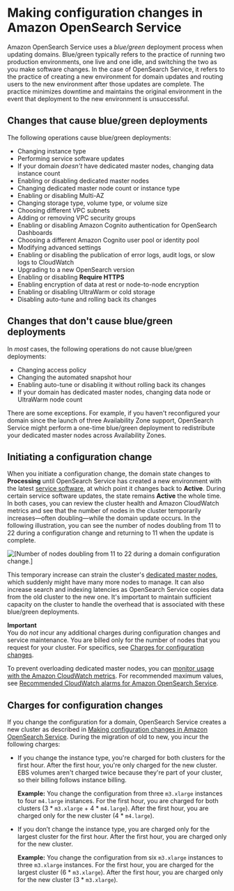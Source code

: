 # Making configuration changes in Amazon OpenSearch Service<a name="managedomains-configuration-changes"></a>

Amazon OpenSearch Service uses a *blue/green* deployment process when updating domains\. Blue/green typically refers to the practice of running two production environments, one live and one idle, and switching the two as you make software changes\. In the case of OpenSearch Service, it refers to the practice of creating a new environment for domain updates and routing users to the new environment after those updates are complete\. The practice minimizes downtime and maintains the original environment in the event that deployment to the new environment is unsuccessful\.

## Changes that cause blue/green deployments<a name="bg"></a>

The following operations cause blue/green deployments:
+ Changing instance type
+ Performing service software updates
+ If your domain *doesn't* have dedicated master nodes, changing data instance count
+ Enabling or disabling dedicated master nodes
+ Changing dedicated master node count or instance type
+ Enabling or disabling Multi\-AZ
+ Changing storage type, volume type, or volume size
+ Choosing different VPC subnets
+ Adding or removing VPC security groups
+ Enabling or disabling Amazon Cognito authentication for OpenSearch Dashboards
+ Choosing a different Amazon Cognito user pool or identity pool
+ Modifying advanced settings
+ Enabling or disabling the publication of error logs, audit logs, or slow logs to CloudWatch
+ Upgrading to a new OpenSearch version
+ Enabling or disabling **Require HTTPS**
+ Enabling encryption of data at rest or node\-to\-node encryption
+ Enabling or disabling UltraWarm or cold storage
+ Disabling auto\-tune and rolling back its changes

## Changes that don't cause blue/green deployments<a name="nobg"></a>

In *most* cases, the following operations do not cause blue/green deployments:
+ Changing access policy
+ Changing the automated snapshot hour
+ Enabling auto\-tune or disabling it without rolling back its changes
+ If your domain has dedicated master nodes, changing data node or UltraWarm node count

There are some exceptions\. For example, if you haven't reconfigured your domain since the launch of three Availability Zone support, OpenSearch Service might perform a one\-time blue/green deployment to redistribute your dedicated master nodes across Availability Zones\.

## Initiating a configuration change<a name="initiate"></a>

When you initiate a configuration change, the domain state changes to **Processing** until OpenSearch Service has created a new environment with the latest [service software](service-software.md), at which point it changes back to **Active**\. During certain service software updates, the state remains **Active** the whole time\. In both cases, you can review the cluster health and Amazon CloudWatch metrics and see that the number of nodes in the cluster temporarily increases—often doubling—while the domain update occurs\. In the following illustration, you can see the number of nodes doubling from 11 to 22 during a configuration change and returning to 11 when the update is complete\.

![\[Number of nodes doubling from 11 to 22 during a domain configuration change.\]](http://docs.aws.amazon.com/opensearch-service/latest/developerguide/images/NodesDoubled.png)

This temporary increase can strain the cluster's [dedicated master nodes](managedomains-dedicatedmasternodes.md), which suddenly might have many more nodes to manage\. It can also increase search and indexing latencies as OpenSearch Service copies data from the old cluster to the new one\. It's important to maintain sufficient capacity on the cluster to handle the overhead that is associated with these blue/green deployments\.

**Important**  
You do *not* incur any additional charges during configuration changes and service maintenance\. You are billed only for the number of nodes that you request for your cluster\. For specifics, see [Charges for configuration changes](#managedomains-config-charges)\.

To prevent overloading dedicated master nodes, you can [monitor usage with the Amazon CloudWatch metrics](managedomains-cloudwatchmetrics.md)\. For recommended maximum values, see [Recommended CloudWatch alarms for Amazon OpenSearch Service](cloudwatch-alarms.md)\.

## Charges for configuration changes<a name="managedomains-config-charges"></a>

If you change the configuration for a domain, OpenSearch Service creates a new cluster as described in [Making configuration changes in Amazon OpenSearch Service](#managedomains-configuration-changes)\. During the migration of old to new, you incur the following charges:
+ If you change the instance type, you're charged for both clusters for the first hour\. After the first hour, you're only charged for the new cluster\. EBS volumes aren't charged twice because they're part of your cluster, so their billing follows instance billing\.

  **Example:** You change the configuration from three `m3.xlarge` instances to four `m4.large` instances\. For the first hour, you are charged for both clusters \(3 \* `m3.xlarge` \+ 4 \* `m4.large`\)\. After the first hour, you are charged only for the new cluster \(4 \* `m4.large`\)\.
+ If you don’t change the instance type, you are charged only for the largest cluster for the first hour\. After the first hour, you are charged only for the new cluster\.

  **Example:** You change the configuration from six `m3.xlarge` instances to three `m3.xlarge` instances\. For the first hour, you are charged for the largest cluster \(6 \* `m3.xlarge`\)\. After the first hour, you are charged only for the new cluster \(3 \* `m3.xlarge`\)\.
